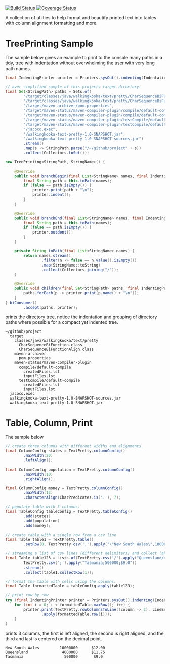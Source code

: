 [![Build Status](https://travis-ci.com/mP1/walkingkooka-text-pretty.svg?branch=master)](https://travis-ci.com/mP1/walkingkooka-text-pretty.svg?branch=master)
[![Coverage Status](https://coveralls.io/repos/github/mP1/walkingkooka-text-pretty/badge.svg?branch=master)](https://coveralls.io/github/mP1/walkingkooka-text-pretty?branch=master)

A collection of utilties to help format and beautify printed text into tables with column alignment formatting and more.


# TreePrinting Sample

The sample below gives an example to print to the console many paths in a tidy, tree with indentation without overwhelming
the user with very long path names.

```java
final IndentingPrinter printer = Printers.sysOut().indenting(Indentation.with("  "));

// over simplified sample of this projects target directory.
final Set<StringPath> paths = Sets.of(
        "/target/classes/java/walkingkooka/text/pretty/CharSequenceBiFunction.class",
        "/target/classes/java/walkingkooka/text/pretty/CharSequenceBiFunctionAlign.class", // some class files...
        "/target/maven-archiver/pom.properties",
        "/target/maven-status/maven-compiler-plugin/compile/default-compile/createdFiles.lst",
        "/target/maven-status/maven-compiler-plugin/compile/default-compile/inputFiles.lst",
        "/target/maven-status/maven-compiler-plugin/testCompile/default-compile/createdFiles.lst",
        "/target/maven-status/maven-compiler-plugin/testCompile/default-compile/inputFiles.lst",
        "/jacoco.exec",
        "/walkingkooka-text-pretty-1.0-SNAPSHOT.jar",
        "/walkingkooka-text-pretty-1.0-SNAPSHOT-sources.jar")
        .stream()
        .map(s -> StringPath.parse("/~/github/project" + s))
        .collect(Collectors.toSet());

new TreePrinting<StringPath, StringName>() {

    @Override
    public void branchBegin(final List<StringName> names, final IndentingPrinter printer) {
        final String path = this.toPath(names);
        if (false == path.isEmpty()) {
            printer.print(path + "\n");
            printer.indent();
        }
    }

    @Override
    public void branchEnd(final List<StringName> names, final IndentingPrinter printer) {
        final String path = this.toPath(names);
        if (false == path.isEmpty()) {
            printer.outdent();
        }
    }

    private String toPath(final List<StringName> names) {
        return names.stream()
                .filter(n -> false == n.value().isEmpty())
                .map(StringName::toString)
                .collect(Collectors.joining("/"));
    }

    @Override
    public void children(final Set<StringPath> paths, final IndentingPrinter printer) {
        paths.forEach(p -> printer.print(p.name() + "\n"));
    }
}.biConsumer()
        .accept(paths, printer);
```

prints the directory tree, notice the indentation and grouping of directory paths where possible for a compact yet
indented tree.

```text
~/github/project
  target
    classes/java/walkingkooka/text/pretty
      CharSequenceBiFunction.class
      CharSequenceBiFunctionAlign.class
    maven-archiver
      pom.properties
    maven-status/maven-compiler-plugin
      compile/default-compile
        createdFiles.lst
        inputFiles.lst
      testCompile/default-compile
        createdFiles.lst
        inputFiles.lst
  jacoco.exec
  walkingkooka-text-pretty-1.0-SNAPSHOT-sources.jar
  walkingkooka-text-pretty-1.0-SNAPSHOT.jar
```



# Table, Column, Print

The sample below
```java
// create three columns with different widths and alignments.
final ColumnConfig states = TextPretty.columnConfig()
        .maxWidth(20)
        .leftAlign();

final ColumnConfig population = TextPretty.columnConfig()
        .maxWidth(10)
        .rightAlign();

final ColumnConfig money = TextPretty.columnConfig()
        .maxWidth(12)
        .characterAlign(CharPredicates.is('.'), 7);

// populate table with 3 columns.
final TableConfig tableConfig = TextPretty.tableConfig()
        .add(states)
        .add(population)
        .add(money);

// create table with a single row from a csv line
final Table table1 = TextPretty.table()
        .setRow(0, TextPretty.csv(',').apply("\"New South Wales\",10000000,$12.00"));

// streaming a list of csv lines (different delimiters) and collect (aka add to table)
final Table table123 = Lists.of(TextPretty.csv('/').apply("Queensland/4000000/$11.75"),
        TextPretty.csv(';').apply("Tasmania;500000;$9.0"))
        .stream()
        .collect(table1.collectRow(1));

// format the table with cells using the columns.
final Table formattedTable = tableConfig.apply(table123);

// print row by row
try (final IndentingPrinter printer = Printers.sysOut().indenting(Indentation.with("  "))) {
    for (int i = 0; i < formattedTable.maxRow(); i++) {
        printer.print(TextPretty.rowColumnsToLine((column -> 2), LineEnding.SYSTEM)
                .apply(formattedTable.row(i)));
    }
}
```

prints 3 columns, the first is left aligned, the second is right aligned, and the third and last is centered on the decimal 
point.

```text
New South Wales         10000000      $12.00
Queensland               4000000      $11.75
Tasmania                  500000       $9.0
```

